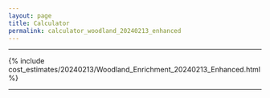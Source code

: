```yaml
---
layout: page
title: Calculator
permalink: calculator_woodland_20240213_enhanced
---
```


___

{% include cost_estimates/20240213/Woodland_Enrichment_20240213_Enhanced.html %}

___

